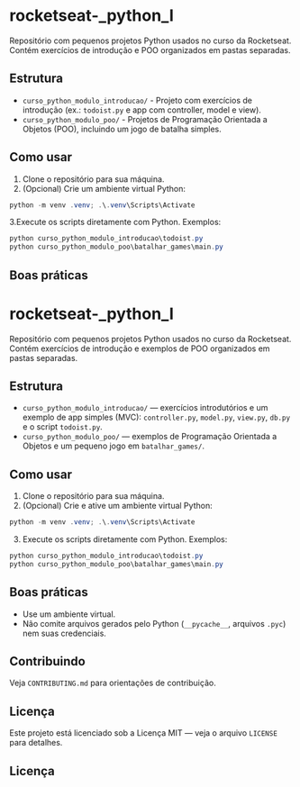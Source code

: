 # rocketseat-_python_I

Repositório com pequenos projetos Python usados no curso da Rocketseat. Contém exercícios de introdução e POO organizados em pastas separadas.

## Estrutura

- `curso_python_modulo_introducao/` - Projeto com exercícios de introdução (ex.: `todoist.py` e app com controller, model e view).
- `curso_python_modulo_poo/` - Projetos de Programação Orientada a Objetos (POO), incluindo um jogo de batalha simples.

## Como usar

1. Clone o repositório para sua máquina.
2. (Opcional) Crie um ambiente virtual Python:

```powershell
python -m venv .venv; .\.venv\Scripts\Activate
```

3.Execute os scripts diretamente com Python. Exemplos:

```powershell
python curso_python_modulo_introducao\todoist.py
python curso_python_modulo_poo\batalhar_games\main.py
```

## Boas práticas

# rocketseat-_python_I

Repositório com pequenos projetos Python usados no curso da Rocketseat. Contém exercícios de introdução e exemplos de POO organizados em pastas separadas.

## Estrutura

- `curso_python_modulo_introducao/` — exercícios introdutórios e um exemplo de app simples (MVC): `controller.py`, `model.py`, `view.py`, `db.py` e o script `todoist.py`.
- `curso_python_modulo_poo/` — exemplos de Programação Orientada a Objetos e um pequeno jogo em `batalhar_games/`.

## Como usar

1. Clone o repositório para sua máquina.
2. (Opcional) Crie e ative um ambiente virtual Python:

```powershell
python -m venv .venv; .\.venv\Scripts\Activate
```

3. Execute os scripts diretamente com Python. Exemplos:

```powershell
python curso_python_modulo_introducao\todoist.py
python curso_python_modulo_poo\batalhar_games\main.py
```

## Boas práticas

- Use um ambiente virtual.
- Não comite arquivos gerados pelo Python (`__pycache__`, arquivos `.pyc`) nem suas credenciais.

## Contribuindo

Veja `CONTRIBUTING.md` para orientações de contribuição.

## Licença

Este projeto está licenciado sob a Licença MIT — veja o arquivo `LICENSE` para detalhes.

## Licença
